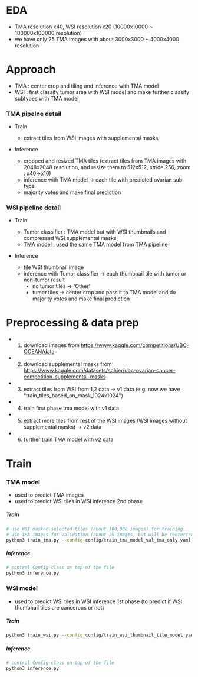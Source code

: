 
# EDA
- TMA resolution x40, WSI resolution x20 (10000x10000 ~ 100000x100000 resolution)
- we have only 25 TMA images with about 3000x3000 ~ 4000x4000 resolution

# Approach
- TMA : center crop and tiling and inference with TMA model 
- WSI : first classify tumor area with WSI model and make further classify subtypes with TMA model

### TMA pipelne detail
- Train
    - extract tiles from WSI images with supplemental masks

- Inference
    - cropped and resized TMA tiles (extract tiles from TMA images with 2048x2048 resolution, and resize them to 512x512, stride 256, zoom : x40->x10)
    - inference with TMA model -> each tile with predicted ovarian sub type
    - majority votes and make final prediction

### WSI pipeline detail
- Train
    - Tumor classifier : TMA model but with WSI thumbnails and compressed WSI supplemental masks
    - TMA model : used the same TMA model from TMA pipeline

- Inference
    - tile WSI thumbnail image
    - inference with Tumor classifier -> each thumbnail tile with tumor or non-tumor result
        - no tumor tiles -> 'Other'
        - tumor tiles -> center crop and pass it to TMA model and do majority votes and make final prediction

# Preprocessing & data prep
- 1. download images from https://www.kaggle.com/competitions/UBC-OCEAN/data
- 2. download supplemental masks from https://www.kaggle.com/datasets/sohier/ubc-ovarian-cancer-competition-supplemental-masks
- 3. extract tiles from WSI from 1,2 data ->  v1 data (e.g. now we have "train_tiles_based_on_mask_1024x1024")
- 4. train first phase tma model with v1 data
- 5. extract more tiles from rest of the WSI images (WSI images without supplemental masks) -> v2 data
- 6. further train TMA model with v2 data

# Train

### TMA model
- used to predict TMA images
- used to predict WSI tiles in WSI inference 2nd phase

##### Train
```bash
# use WSI masked selected tiles (about 100,000 images) for training
# use TMA images for validation (about 25 images, but will be centercrop to 100 images)
python3 train_tma.py --config config/train_tma_model_val_tma_only.yaml

```
##### Inference
```bash
# control Config class on top of the file
python3 inference.py

```


### WSI model
- used to predict WSI tiles in WSI inference 1st phase (to predict if WSI thumbnail tiles are cancerous or not)

##### Train
```bash
python3 train_wsi.py --config config/train_wsi_thumbnail_tile_model.yaml
```

##### Inference
```bash
# control Config class on top of the file
python3 inference.py

```
